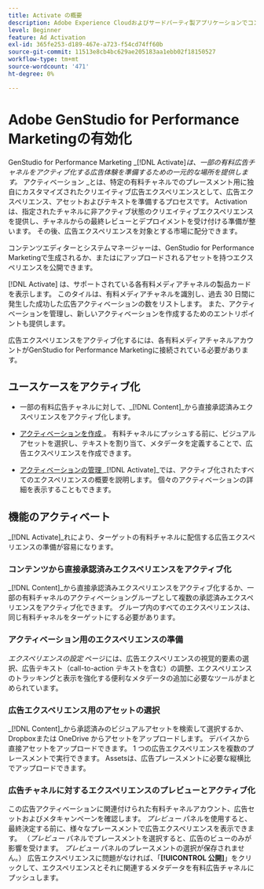 ```yaml
---
title: Activate の概要
description: Adobe Experience Cloudおよびサードパーティ製アプリケーションでコンテンツをアクティブ化する方法について説明します。
level: Beginner
feature: Ad Activation
exl-id: 365fe253-d189-467e-a723-f54cd74ff60b
source-git-commit: 11513e8cb4bc629ae205183aa1ebb02f18150527
workflow-type: tm+mt
source-wordcount: '471'
ht-degree: 0%

---
```


# Adobe GenStudio for Performance Marketingの有効化

GenStudio for Performance Marketing _[!DNL Activate]_は、一部の有料広告チャネルをアクティブ化する広告体験を準備するための一元的な場所を提供します。_ アクティベーション _とは、特定の有料チャネルでのプレースメント用に独自にカスタマイズされたクリエイティブ広告エクスペリエンスとして、広告エクスペリエンス、アセットおよびテキストを準備するプロセスです。 Activation は、指定されたチャネルに非アクティブ状態のクリエイティブエクスペリエンスを提供し、チャネルからの最終レビューとデプロイメントを受け付ける準備が整います。 その後、広告エクスペリエンスを対象とする市場に配分できます。

コンテンツエディターとシステムマネージャーは、GenStudio for Performance Marketingで生成されるか、またはにアップロードされるアセットを持つエクスペリエンスを公開できます。

[!DNL Activate] は、サポートされている各有料メディアチャネルの製品カードを表示します。 このタイルは、有料メディアチャネルを識別し、過去 30 日間に発生した成功した広告アクティベーションの数をリストします。 また、アクティベーションを管理し、新しいアクティベーションを作成するためのエントリポイントも提供します。

広告エクスペリエンスをアクティブ化するには、各有料メディアチャネルアカウントがGenStudio for Performance Marketingに接続されている必要があります。

## ユースケースをアクティブ化

* 一部の有料広告チャネルに対して、_[!DNL Content]_から直接承認済みエクスペリエンスをアクティブ化します。

* [ アクティベーションを作成 ](create-activation.md)。 有料チャネルにプッシュする前に、ビジュアルアセットを選択し、テキストを割り当て、メタデータを定義することで、広告エクスペリエンスを作成できます。

* [ アクティベーションの管理 ](manage-activations.md) _[!DNL Activate]_では、アクティブ化されたすべてのエクスペリエンスの概要を説明します。 個々のアクティベーションの詳細を表示することもできます。

## 機能のアクティベート

_[!DNL Activate]_れにより、ターゲットの有料チャネルに配信する広告エクスペリエンスの準備が容易になります。

### コンテンツから直接承認済みエクスペリエンスをアクティブ化

_[!DNL Content]_から直接承認済みエクスペリエンスをアクティブ化するか、一部の有料チャネルのアクティベーショングループとして複数の承認済みエクスペリエンスをアクティブ化できます。 グループ内のすべてのエクスペリエンスは、同じ有料チャネルをターゲットにする必要があります。

### アクティベーション用のエクスペリエンスの準備

_エクスペリエンスの設定_ ページには、広告エクスペリエンスの視覚的要素の選択、広告テキスト（call-to-action テキストを含む）の調整、エクスペリエンスのトラッキングと表示を強化する便利なメタデータの追加に必要なツールがまとめられています。

### 広告エクスペリエンス用のアセットの選択

_[!DNL Content]_から承認済みのビジュアルアセットを検索して選択するか、Dropboxまたは OneDrive からアセットをアップロードします。 デバイスから直接アセットをアップロードできます。 1 つの広告エクスペリエンスを複数のプレースメントで実行できます。 Assetsは、広告プレースメントに必要な縦横比でアップロードできます。

### 広告チャネルに対するエクスペリエンスのプレビューとアクティブ化

この広告アクティベーションに関連付けられた有料チャネルアカウント、広告セットおよびメタキャンペーンを確認します。 _プレビュー_ パネルを使用すると、最終決定する前に、様々なプレースメントで広告エクスペリエンスを表示できます。 （_プレビュー_ パネルでプレースメントを選択すると、広告のビューのみが影響を受けます。 _プレビュー_ パネルのプレースメントの選択が保存されません。） 広告エクスペリエンスに問題がなければ、「**[!UICONTROL 公開]**」をクリックして、エクスペリエンスとそれに関連するメタデータを有料広告チャネルにプッシュします。
